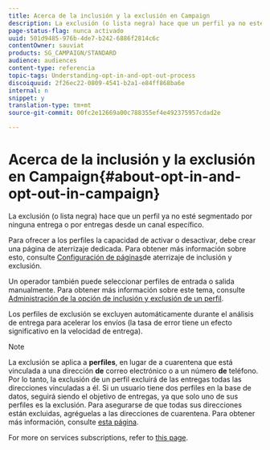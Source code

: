 ```yaml
---
title: Acerca de la inclusión y la exclusión en Campaign
description: La exclusión (o lista negra) hace que un perfil ya no esté segmentado por ninguna entrega o por entregas desde un canal específico.
page-status-flag: nunca activado
uuid: 501d9485-976b-4de7-b242-6886f2814c6c
contentOwner: sauviat
products: SG_CAMPAIGN/STANDARD
audience: audiences
content-type: referencia
topic-tags: Understanding-opt-in-and-opt-out-process
discoiquuid: 2f26ec22-0809-4541-b2a1-e84ff868ba6e
internal: n
snippet: y
translation-type: tm+mt
source-git-commit: 00fc2e12669a00c788355ef4e492375957cdad2e

---
```



# Acerca de la inclusión y la exclusión en Campaign{#about-opt-in-and-opt-out-in-campaign}

La exclusión (o lista negra) hace que un perfil ya no esté segmentado por ninguna entrega o por entregas desde un canal específico.

Para ofrecer a los perfiles la capacidad de activar o desactivar, debe crear una página de aterrizaje dedicada. Para obtener más información sobre esto, consulte [Configuración de páginas](../../audiences/using/managing-opt-in-and-opt-out-in-campaign.md#setting-up-opt-in-and-opt-out-landing-pages)de aterrizaje de inclusión y exclusión.

Un operador también puede seleccionar perfiles de entrada o salida manualmente. Para obtener más información sobre este tema, consulte [Administración de la opción de inclusión y exclusión de un perfil](../../audiences/using/managing-opt-in-and-opt-out-in-campaign.md#managing-opt-in-and-opt-out-from-a-profile).

Los perfiles de exclusión se excluyen automáticamente durante el análisis de entrega para acelerar los envíos (la tasa de error tiene un efecto significativo en la velocidad de entrega).

>[!NOTE]
>
>La exclusión se aplica a **perfiles**, en lugar de a cuarentena que está vinculada a una dirección **de** correo electrónico o a un número **de** teléfono. Por lo tanto, la exclusión de un perfil excluirá de las entregas todas las direcciones vinculadas a él. Si un usuario tiene dos perfiles en la base de datos, seguirá siendo el objetivo de entregas, ya que solo uno de sus perfiles es la exclusión. Para asegurarse de que todas sus direcciones están excluidas, agréguelas a las direcciones de cuarentena. Para obtener más información, consulte [esta página](../../sending/using/understanding-quarantine-management.md#identifying-quarantined-addresses-for-the-entire-platform).

For more on services subscriptions, refer to [this page](../../audiences/using/about-subscriptions.md).
